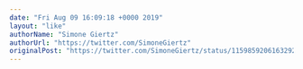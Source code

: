 ```yaml
---
date: "Fri Aug 09 16:09:18 +0000 2019"
layout: "like"
authorName: "Simone Giertz"
authorUrl: "https://twitter.com/SimoneGiertz"
originalPost: "https://twitter.com/SimoneGiertz/status/1159859206163292160"
---
```

